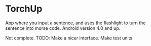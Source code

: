# TorchUp
App where you input a sentence, and uses the flashlight to turn the sentence into morse code.
Android version 4.0 and up.


Not complete. 
TODO: Make a nicer interface. Make test units
